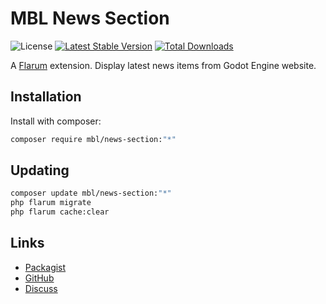 # MBL News Section

![License](https://img.shields.io/badge/license-MIT-blue.svg) [![Latest Stable Version](https://img.shields.io/packagist/v/mbl/news-section.svg)](https://packagist.org/packages/mbl/news-section) [![Total Downloads](https://img.shields.io/packagist/dt/mbl/news-section.svg)](https://packagist.org/packages/mbl/news-section)

A [Flarum](http://flarum.org) extension. Display latest news items from Godot Engine website.

## Installation

Install with composer:

```sh
composer require mbl/news-section:"*"
```

## Updating

```sh
composer update mbl/news-section:"*"
php flarum migrate
php flarum cache:clear
```

## Links

- [Packagist](https://packagist.org/packages/mbl/news-section)
- [GitHub](https://github.com/mbl/news-section)
- [Discuss](https://discuss.flarum.org/d/PUT_DISCUSS_SLUG_HERE)
